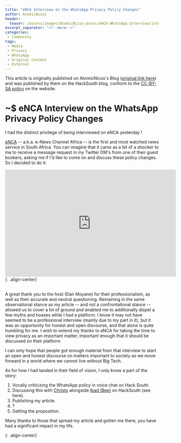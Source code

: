 ```yaml
---
title: "eNCA Interview on the WhatsApp Privacy Policy Changes"
author: AtomicNicos
header:
  teaser: /assets/images/AtomicNicos-posts/eNCA-WhatsApp-Interview/interview-screen-grab.jpg
excerpt_separator: "<!--more-->"
categories:
 - Community
tags:
 - Media
 - Privacy
 - WhatsApp
 - Original Content
 - External
---
```


</hr>

<p>This article is originally published on AtomicNicos's Blog (<a href="https://atomicnicos.me/postx/2021/2021_01_19+eNCA-Interview-on-the-WhatsApp-Privacy-Policy-Changes">original link here</a>) and was published by them on the HackSouth blog, conform to the <a href="https://atomicnicos.me/copyright">CC-BY-SA policy</a> on the website.</p>


</hr>

<h1>~$ eNCA Interview on the WhatsApp Privacy Policy Changes</h1>

<p>I had the distinct privilege of being interviewed on eNCA yesterday !</p>

<p>
  <a href="https://www.enca.com/" target="_blank">eNCA</a> -- a.k.a. e-News Channel Africa -- is the first and most watched news service in South Africa. You can imagine that it came as a bit of a shocker to me to receive a message request in my Twitter DM's from one of their guest bookers, asking me if I'd like to come on and discuss these policy changes. So I decided to do it:</p>

<div>
  <iframe width="560" min-width="70%" min-height="350px" height="350px" src="https://www.youtube-nocookie.com/embed/J87ZGr8eplQ" frameborder="0" allow="accelerometer; autoplay; clipboard-write; encrypted-media; gyroscope; picture-in-picture" allowfullscreen></iframe>{: .align-center}
</div>

<br/>

<p>A great thank you to the host (Dan Moyane) for their professionalism, as well as their accurate and neutral questioning. Remaining in the same observational stance as my article -- and not a confrontational stance -- allowed us to cover a lot of ground and enabled  me to additionally dispel a few myths and hoaxes while I had a platform. I know it may not have seemed to be a professional interview (mainly due to my part in it), but it was an opportunity for honest and open discourse, and that alone is quite humbling for me. I wish to extend my thanks to eNCA for taking the time to view privacy as an important matter, important enough that it should be discussed on their platform.</p>

<p>I can only hope that people got enough material from that interview to start an open and honest discourse on matters important to society as we move forward in a world where we cannot live without Big Tech.</p>

<p>As for how I had landed in their field of vision, I only know a part of the story:</p>
<ol>
  <li>Vocally criticizing the WhatsApp policy in voice chat on Hack South.</li>
  <li>Discussing this with <a target="_blank" href="https://twitter.com/uid883"><i class="fab fa-twitter-square"></i> Christo</a>  alongside <a target="_blank" href="https://twitter.com/BeeFaauBee09"><i class="fab fa-twitter-square"></i> Ibad (Bee)</a> on HackSouth (<a [routerLink]="['/postx/2021/2021_01_09+WhatsApp-Privacy-Policy-Changes-Discussion-at-Hack-South']" target="_blank">see here</a>).</li>
  <li>Publishing <a [routerLink]="['/postx/2021/2021_01_08+WhatsApp-Privacy-Policy-Changes-Analysis']" target="_blank">my article</a>.</li>
  <li>?</li>
  <li>Getting the proposition.</li>
</ol>

<p>Many thanks to those that spread my article and gotten me there, you have had a significant impact in my life.</p>

<div><i class="fas fa-2x fa-heart" [style]="{'color': '#EC2E4A'}"></i>{: .align-center}</div>
